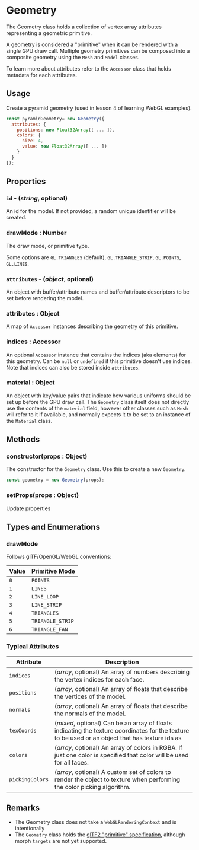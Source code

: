 # Geometry

The Geometry class holds a collection of vertex array attributes representing a geometric primitive.

A geometry is considered a "primitive" when it can be rendered with a single GPU draw call. Multiple geometry primitives can be composed into a composite geometry using the `Mesh` and `Model` classes.

To learn more about attributes refer to the `Accessor` class that holds metadata for each attributes.

## Usage

Create a pyramid geometry (used in lesson 4 of learning WebGL examples).

```js
const pyramidGeometry= new Geometry({
  attributes: {
    positions: new Float32Array([ ... ]),
    colors: {
      size: 4,
      value: new Float32Array([ ... ])
    }
  }
});
```

## Properties

### `id` - (_string_, optional)

An id for the model. If not provided, a random unique identifier will be created.

### drawMode : Number

The draw mode, or primitive type.

Some options are `GL.TRIANGLES` (default), `GL.TRIANGLE_STRIP`, `GL.POINTS`, `GL.LINES`.

### `attributes` - (_object_, optional)

An object with buffer/attribute names and buffer/attribute descriptors to be set before rendering the model.

### attributes : Object

A map of `Accessor` instances describing the geometry of this primitive.

### indices : Accessor

An optional `Accessor` instance that contains the indices (aka elements) for this geometry. Can be `null` or `undefined` if this primitive doesn't use indices. Note that indices can also be stored inside `attributes`.

### material : Object

An object with key/value pairs that indicate how various uniforms should be set up before the GPU draw call. The `Geometry` class itself does not directly use the contents of the `material` field, however other classes such as `Mesh` will refer to it if available, and normally expects it to be set to an instance of the `Material` class.

## Methods

### constructor(props : Object)

The constructor for the `Geometry` class. Use this to create a new `Geometry`.

```js
const geometry = new Geometry(props);
```

### setProps(props : Object)

Update properties

## Types and Enumerations

### drawMode

Follows glTF/OpenGL/WebGL conventions:

| Value | Primitive Mode   |
| ----- | ---------------- |
| `0`   | `POINTS`         |
| `1`   | `LINES`          |
| `2`   | `LINE_LOOP`      |
| `3`   | `LINE_STRIP`     |
| `4`   | `TRIANGLES`      |
| `5`   | `TRIANGLE_STRIP` |
| `6`   | `TRIANGLE_FAN`   |

### Typical Attributes

| Attribute       | Description                                                                                                                                      |
| --------------- | ------------------------------------------------------------------------------------------------------------------------------------------------ |
| `indices`       | (_array_, optional) An array of numbers describing the vertex indices for each face.                                                             |
| `positions`     | (_array_, optional) An array of floats that describe the vertices of the model.                                                                  |
| `normals`       | (_array_, optional) An array of floats that describe the normals of the model.                                                                   |
| `texCoords`     | (_mixed_, optional) Can be an array of floats indicating the texture coordinates for the texture to be used or an object that has texture ids as | keys and an array of floats as values. |
| `colors`        | (_array_, optional) An array of colors in RGBA. If just one color is specified that color will be used for all faces.                            |
| `pickingColors` | (_array_, optional) A custom set of colors to render the object to texture when performing the color picking algorithm.                          |

## Remarks

- The Geometry class does not take a `WebGLRenderingContext` and is intentionally
- The `Geometry` class holds the [glTF2 "primitive" specification](https://github.com/KhronosGroup/glTF/tree/master/specification/2.0), although morph `targets` are not yet supported.
